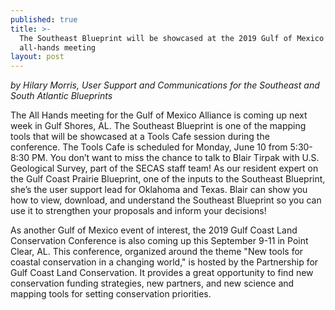 ```yaml
---
published: true
title: >-
  The Southeast Blueprint will be showcased at the 2019 Gulf of Mexico Alliance
  all-hands meeting
layout: post
---
```

_by Hilary Morris, User Support and Communications for the Southeast and South Atlantic Blueprints_

The All Hands meeting for the Gulf of Mexico Alliance is coming up next week in Gulf Shores, AL. The Southeast Blueprint is one of the mapping tools that will be showcased at a Tools Cafe session during the conference. The Tools Cafe is scheduled for Monday, June 10 from 5:30-8:30 PM. You don’t want to miss the chance to talk to Blair Tirpak with U.S. Geological Survey, part of the SECAS staff team! As our resident expert on the Gulf Coast Prairie Blueprint, one of the inputs to the Southeast Blueprint, she’s the user support lead for Oklahoma and Texas. Blair can show you how to view, download, and understand the Southeast Blueprint so you can use it to strengthen your proposals and inform your decisions!

<!--more-->

As another Gulf of Mexico event of interest, the 2019 Gulf Coast Land Conservation Conference is also coming up this September 9-11 in Point Clear, AL. This conference, organized around the theme "New tools for coastal conservation in a changing world," is hosted by the Partnership for Gulf Coast Land Conservation. It provides a great opportunity to find new conservation funding strategies, new partners, and new science and mapping tools for setting conservation priorities.
